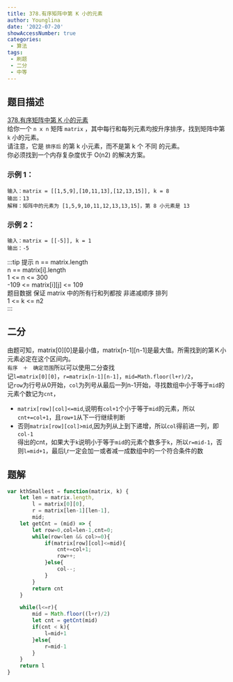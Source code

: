 ```yaml
---
title: 378.有序矩阵中第 K 小的元素
author: Younglina
date: '2022-07-20'
showAccessNumber: true
categories:
 - 算法
tags:
 - 刷题
 - 二分
 - 中等
--- 
```

## 题目描述
[378.有序矩阵中第 K 小的元素](https://leetcode-cn.com/problems/symmetric-tree/)  
给你一个 `n x n` 矩阵 `matrix` ，其中每行和每列元素均按升序排序，找到矩阵中第 `k` 小的元素。  
请注意，它是 `排序后` 的第 k 小元素，而不是第 k 个 不同 的元素。  
你必须找到一个内存复杂度优于 O(n2) 的解决方案。  

### 示例 1：
```
输入：matrix = [[1,5,9],[10,11,13],[12,13,15]], k = 8  
输出：13  
解释：矩阵中的元素为 [1,5,9,10,11,12,13,13,15]，第 8 小元素是 13  
```

### 示例 2：
```
输入：matrix = [[-5]], k = 1  
输出：-5  
```

:::tip 提示
n == matrix.length  
n == matrix[i].length  
1 <= n <= 300  
-109 <= matrix[i][j] <= 109  
题目数据 保证 matrix 中的所有行和列都按 非递减顺序 排列  
1 <= k <= n2  
:::

## 二分
由题可知，matrix[0][0]是最小值，matrix[n-1][n-1]是最大值。所需找到的第Ｋ小元素必定在这个区间内。  
`有序　＋　确定范围`所以可以使用二分查找  
记`l=matrix[0][0]`，`r=matrix[n-1][n-1]`，`mid=Math.floor(l+r)/2`，  
记`row`为行号从0开始，`col`为列号从最后一列n-1开始，寻找数组中小于等于`mid`的元素个数记为`cnt`，  
- `matrix[row][col]<=mid`,说明有`col+1`个小于等于`mid`的元素，所以`cnt+=col+1`，且`row+1`从下一行继续判断  
- 否则`matrix[row][col]>mid`,因为列从上到下递增，所以`col`得前进一列，即`col-1`  
得出的cnt，如果大于`k`说明小于等于`mid`的元素个数多于`k`，所以`r=mid-1`，否则`l=mid+1`，最后l,r一定会加一或者减一成数组中的一个符合条件的数  

## 题解
```javascript
var kthSmallest = function(matrix, k) {
    let len = matrix.length,
        l = matrix[0][0],
        r = matrix[len-1][len-1],
        mid;
    let getCnt = (mid) => {
        let row=0,col=len-1,cnt=0;
        while(row<len && col>=0){
            if(matrix[row][col]<=mid){
                cnt+=col+1;
                row++;
            }else{
                col--;
            }
        }
        return cnt
    }

    while(l<=r){
        mid = Math.floor((l+r)/2)
        let cnt = getCnt(mid)
        if(cnt < k){
            l=mid+1
        }else{
            r=mid-1
        }
    }
    return l
}
```
